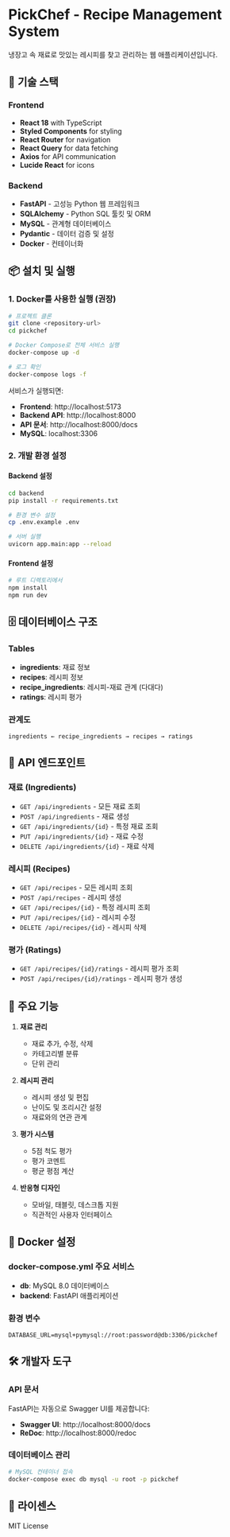 # PickChef - Recipe Management System

냉장고 속 재료로 맛있는 레시피를 찾고 관리하는 웹 애플리케이션입니다.

## 🚀 기술 스택

### Frontend
- **React 18** with TypeScript
- **Styled Components** for styling
- **React Router** for navigation
- **React Query** for data fetching
- **Axios** for API communication
- **Lucide React** for icons

### Backend
- **FastAPI** - 고성능 Python 웹 프레임워크
- **SQLAlchemy** - Python SQL 툴킷 및 ORM
- **MySQL** - 관계형 데이터베이스
- **Pydantic** - 데이터 검증 및 설정
- **Docker** - 컨테이너화

## 📦 설치 및 실행

### 1. Docker를 사용한 실행 (권장)

```bash
# 프로젝트 클론
git clone <repository-url>
cd pickchef

# Docker Compose로 전체 서비스 실행
docker-compose up -d

# 로그 확인
docker-compose logs -f
```

서비스가 실행되면:
- **Frontend**: http://localhost:5173
- **Backend API**: http://localhost:8000
- **API 문서**: http://localhost:8000/docs
- **MySQL**: localhost:3306

### 2. 개발 환경 설정

#### Backend 설정
```bash
cd backend
pip install -r requirements.txt

# 환경 변수 설정
cp .env.example .env

# 서버 실행
uvicorn app.main:app --reload
```

#### Frontend 설정
```bash
# 루트 디렉토리에서
npm install
npm run dev
```

## 🗄️ 데이터베이스 구조

### Tables
- **ingredients**: 재료 정보
- **recipes**: 레시피 정보
- **recipe_ingredients**: 레시피-재료 관계 (다대다)
- **ratings**: 레시피 평가

### 관계도
```
ingredients ← recipe_ingredients → recipes → ratings
```

## 🔧 API 엔드포인트

### 재료 (Ingredients)
- `GET /api/ingredients` - 모든 재료 조회
- `POST /api/ingredients` - 재료 생성
- `GET /api/ingredients/{id}` - 특정 재료 조회
- `PUT /api/ingredients/{id}` - 재료 수정
- `DELETE /api/ingredients/{id}` - 재료 삭제

### 레시피 (Recipes)
- `GET /api/recipes` - 모든 레시피 조회
- `POST /api/recipes` - 레시피 생성
- `GET /api/recipes/{id}` - 특정 레시피 조회
- `PUT /api/recipes/{id}` - 레시피 수정
- `DELETE /api/recipes/{id}` - 레시피 삭제

### 평가 (Ratings)
- `GET /api/recipes/{id}/ratings` - 레시피 평가 조회
- `POST /api/recipes/{id}/ratings` - 레시피 평가 생성

## 🎯 주요 기능

1. **재료 관리**
   - 재료 추가, 수정, 삭제
   - 카테고리별 분류
   - 단위 관리

2. **레시피 관리**
   - 레시피 생성 및 편집
   - 난이도 및 조리시간 설정
   - 재료와의 연관 관계

3. **평가 시스템**
   - 5점 척도 평가
   - 평가 코멘트
   - 평균 평점 계산

4. **반응형 디자인**
   - 모바일, 태블릿, 데스크톱 지원
   - 직관적인 사용자 인터페이스

## 🐳 Docker 설정

### docker-compose.yml 주요 서비스
- **db**: MySQL 8.0 데이터베이스
- **backend**: FastAPI 애플리케이션

### 환경 변수
```env
DATABASE_URL=mysql+pymysql://root:password@db:3306/pickchef
```

## 🛠️ 개발자 도구

### API 문서
FastAPI는 자동으로 Swagger UI를 제공합니다:
- **Swagger UI**: http://localhost:8000/docs
- **ReDoc**: http://localhost:8000/redoc

### 데이터베이스 관리
```bash
# MySQL 컨테이너 접속
docker-compose exec db mysql -u root -p pickchef
```

## 📝 라이센스

MIT License